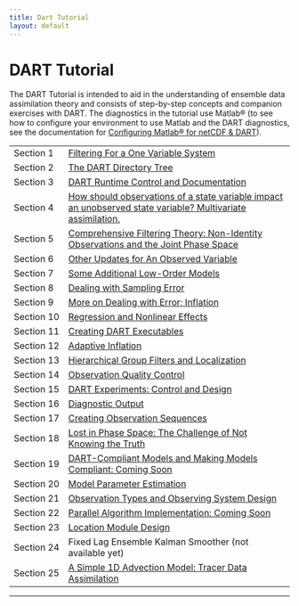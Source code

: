 ```yaml
---
title: Dart Tutorial
layout: default
---
```


# DART Tutorial

The DART Tutorial is intended to aid in the understanding of ensemble
data assimilation theory and consists of step-by-step concepts and
companion exercises with DART. The diagnostics in the tutorial use
Matlab® (to see how to configure your environment to use Matlab and the
DART diagnostics, see the documentation for
[Configuring Matlab® for netCDF & DART](Getting_Starting.md#matlab)).

|            |              |
| ---------- | ------------ |
| Section 1  | [Filtering For a One Variable System](../tutorial/section_01.pdf ) |
| Section 2  | [The DART Directory Tree](../tutorial/section_02.pdf) |
| Section 3  | [DART Runtime Control and Documentation](../tutorial/section_03.pdf) |
| Section 4  | [How should observations of a state variable impact an unobserved state variable? Multivariate assimilation.](../tutorial/section_04.pdf) |
| Section 5  | [Comprehensive Filtering Theory: Non-Identity Observations and the Joint Phase Space](../tutorial/section_05.pdf) |
| Section 6  | [Other Updates for An Observed Variable](../tutorial/section_06.pdf) |
| Section 7  | [Some Additional Low-Order Models](../tutorial/section_07.pdf) |
| Section 8  | [Dealing with Sampling Error](../tutorial/section_08.pdf) |
| Section 9  | [More on Dealing with Error; Inflation](../tutorial/section_09.pdf) |
| Section 10 | [Regression and Nonlinear Effects](../tutorial/section_10.pdf) |
| Section 11 | [Creating DART Executables](../tutorial/section_11.pdf) |
| Section 12 | [Adaptive Inflation](../tutorial/section_12.pdf) |
| Section 13 | [Hierarchical Group Filters and Localization](../tutorial/section_13.pdf) |
| Section 14 | [Observation Quality Control](../tutorial/section_14.pdf) |
| Section 15 | [DART Experiments: Control and Design](../tutorial/section_15.pdf) |
| Section 16 | [Diagnostic Output](../tutorial/section_16.pdf) |
| Section 17 | [Creating Observation Sequences](../tutorial/section_17.pdf) |
| Section 18 | [Lost in Phase Space: The Challenge of Not Knowing the Truth](../tutorial/section_18.pdf) |
| Section 19 | [DART-Compliant Models and Making Models Compliant: Coming Soon](../tutorial/section_19.pdf) |
| Section 20 | [Model Parameter Estimation](../tutorial/section_20.pdf) |
| Section 21 | [Observation Types and Observing System Design](../tutorial/section_21.pdf) |
| Section 22 | [Parallel Algorithm Implementation: Coming Soon](../tutorial/section_22.pdf) |
| Section 23 | [Location Module Design](../tutorial/section_23.pdf) |
| Section 24 | Fixed Lag Ensemble Kalman Smoother (not available yet) |
| Section 25 | [A Simple 1D Advection Model: Tracer Data Assimilation](../tutorial/section_25.pdf) |

-----
